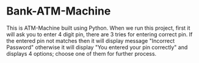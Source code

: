 # Bank-ATM-Machine

This is ATM-Machine built using Python. When we run this project, first it will ask you to enter 4 digit pin, there are 3 tries for entering correct pin. If the entered pin not matches then it will display message "Incorrect Password" otherwise it will display "You entered your pin correctly" and displays 4 options; choose one of them for further process.
